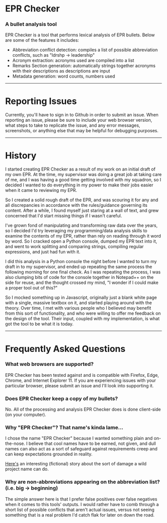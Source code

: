 # EPR Checker
### A bullet analysis tool

EPR Checker is a tool that performs lexical analysis of EPR bullets.  Below are some of the features it includes:
- Abbreviation conflict detection:  compiles a list of possible abbreviation conflicts, such as "ldrshp -> leadership"
- Acronym extraction:  acronyms used are compiled into a list
- Remarks Section generation:  automatically strings together acronyms with their descriptions as descriptions are input
- Metadata generation:  word counts, numbers used

---

# Reporting Issues
Currently, you'll have to sign in to Github in order to submit an issue.  When reporting an issue, please be sure to include your web browser version, what steps to take to replicate the issue, and any error messages, screenshots, or anything else that may be helpful for debugging purposes.

---

# History

I started creating EPR Checker as a result of my work on an initial draft of my own EPR.  At the time, my supervisor was doing a great job at taking care of me, and I was having a good time getting involved with my squadron, so I decided I wanted to do everything in my power to make their jobs easier when it came to reviewing my EPR.

So I created a solid rough draft of the EPR, and was scouring it for any and all discrepancies in accordance with the rules/guidance governing its content.  After a while, I found myself just staring at a wall of text, and grew concerned that I'd start missing things if I wasn't careful.

I've grown fond of manipulating and transforming raw data over the years, so I decided I'd try leveraging my programming/data analysis skills to examine the contents of my EPR, rather than rely on reading through it word by word.  So I cracked open a Python console, dumped my EPR text into it, and went to work splitting and comparing strings, compiling regular expressions, and just had fun with it.

I did this analysis in a Python console the night before I wanted to turn my draft in to my supervisor, and ended up repeating the same process the following morning for one final check.  As I was repeating the process, I was also clumping bits of code for the console together in Notepad++ on the side for reuse, and the thought crossed my mind, "I wonder if I could make a proper tool out of this?"

So I mocked something up in Javascript, originally just a blank white page with a single, massive textbox on it, and started playing around with the theory.  Over time, I met with various people who I believed may benefit from this sort of functionality, and who were willing to offer me feedback on the design of the tool.  Their input, coupled with my implementation, is what got the tool to be what it is today.

---

# Frequently Asked Questions

### What web browsers are supported?
EPR Checker has been tested against and is compatible with Firefox, Edge, Chrome, and Internet Explorer 11.  If you are experiencing issues with your particular browser, please submit an issue and I'll look into supporting it.

### Does EPR Checker keep a copy of my bullets?
No.  All of the processing and analysis EPR Checker does is done client-side (on your computer).

### Why "EPR Checker"?  That name's kinda lame...
I chose the name "EPR Checker" because I wanted something plain and on-the-nose.  I believe that cool names have to be earned, not given, and dull names can also act as a sort of safeguard against requirements creep and can keep expectations grounded in reality.

[Here's](http://theengineeringmanager.com/growth/project-x/) an interesting (fictional) story about the sort of damage a wild project name can do.

### Why are non-abbreviations appearing on the abbreviation list? (i.e. big -> beginning)
The simple answer here is that I prefer false positives over false negatives when it comes to this tools' outputs.  I would rather have to comb through a short list of possible conflicts that aren't actual issues, versus not seeing something that is a real problem I'd catch flak for later on down the road.

